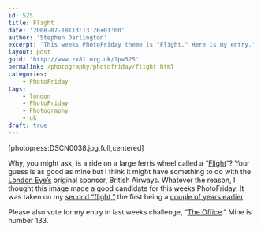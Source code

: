 ```yaml
---
id: 525
title: Flight
date: '2008-07-18T13:13:26+01:00'
author: 'Stephen Darlington'
excerpt: 'This weeks PhotoFriday theme is "Flight." Here is my entry.'
layout: post
guid: 'http://www.zx81.org.uk/?p=525'
permalink: /photography/photofriday/flight.html
categories:
    - PhotoFriday
tags:
    - london
    - PhotoFriday
    - Photography
    - uk
draft: true
---
```


\[photopress:DSCN0038.jpg,full,centered\]

Why, you might ask, is a ride on a large ferris wheel called a “[Flight](http://www.photofriday.com/archives/challenge/000791.php)“? Your guess is as good as mine but I think it might have something to do with the [London Eye’s](http://www.londoneye.com/) original sponsor, British Airways. Whatever the reason, I thought this image made a good candidate for this weeks PhotoFriday. It was taken on my [second “flight,”](http://www.zx81.org.uk/blog/the-big-day.html) the first being a [couple of years earlier](http://www.zx81.org.uk/travel/misc2003.html).

Please also vote for my entry in last weeks challenge, “[The Office](http://www.photofriday.com/linkviewer.php?id=789).” Mine is number 133.